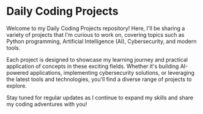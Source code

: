 
# Daily Coding Projects

Welcome to my Daily Coding Projects repository! Here, I'll be sharing a variety of projects that I'm curious to work on, covering topics such as Python programming, Artificial Intelligence (AI), Cybersecurity, and modern tools.

Each project is designed to showcase my learning journey and practical application of concepts in these exciting fields. Whether it's building AI-powered applications, implementing cybersecurity solutions, or leveraging the latest tools and technologies, you'll find a diverse range of projects to explore.

Stay tuned for regular updates as I continue to expand my skills and share my coding adventures with you!
